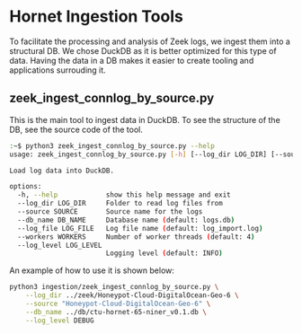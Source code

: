 # Hornet Ingestion Tools

To facilitate the processing and analysis of Zeek logs, we ingest them into a structural DB. We chose DuckDB as it is better optimized for this type of data. Having the data in a DB makes it easier to create tooling and applications surrouding it.

## zeek_ingest_connlog_by_source.py

This is the main tool to ingest data in DuckDB. To see the structure of the DB, see the source code of the tool.

```bash
:~$ python3 zeek_ingest_connlog_by_source.py --help
usage: zeek_ingest_connlog_by_source.py [-h] [--log_dir LOG_DIR] [--source SOURCE] [--db_name DB_NAME] [--log_file LOG_FILE] [--workers WORKERS] [--log_level LOG_LEVEL]

Load log data into DuckDB.

options:
  -h, --help            show this help message and exit
  --log_dir LOG_DIR     Folder to read log files from
  --source SOURCE       Source name for the logs
  --db_name DB_NAME     Database name (default: logs.db)
  --log_file LOG_FILE   Log file name (default: log_import.log)
  --workers WORKERS     Number of worker threads (default: 4)
  --log_level LOG_LEVEL
                        Logging level (default: INFO)
```

An example of how to use it is shown below:

```bash
python3 ingestion/zeek_ingest_connlog_by_source.py \
    --log_dir ../zeek/Honeypot-Cloud-DigitalOcean-Geo-6 \
    --source "Honeypot-Cloud-DigitalOcean-Geo-6" \
    --db_name ../db/ctu-hornet-65-niner_v0.1.db \
    --log_level DEBUG
```
